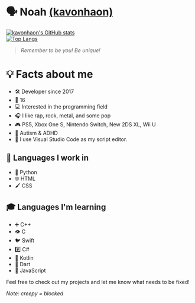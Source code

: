 # 🗣 Noah [(kavonhaon)](https://github.com/kavonhaon/)  

[![kavonhaon's GitHub stats](https://github-readme-stats.vercel.app/api?username=kavonhaon&show_icons=true&theme=dark)](https://github.com/anuraghazra/github-readme-stats)  
[![Top Langs](https://github-readme-stats.vercel.app/api/top-langs/?username=kavonhaon&show_icons=true&theme=dark&layout=donut)](https://github.com/anuraghazra/github-readme-stats)  

> *Remember to be you! Be unique!*  

# 💡 Facts about me  
- 🛠 Developer since 2017  
- 🔢 16  
- 💻 Interested in the programming field  
- 🎧 I like rap, rock, metal, and some pop  
- 🎮 PS5, Xbox One S, Nintendo Switch, New 2DS XL, Wii U  
- 🧠 Autism & ADHD  
- 📜 I use Visual Studio Code as my script editor.  

## 💬 Languages I work in  
- 🐍 Python  
- 🌐 HTML  
- 🖌 CSS  

## 🎓 Languages I'm learning  
- ➕ C++  
- 👁 C  
- 🐦 Swift  
- #️⃣ C#  
- 🤖 Kotlin  
- 🎯 Dart  
- 📜 JavaScript  

Feel free to check out my projects and let me know what needs to be fixed! 

*Note: creepy = blocked*  
